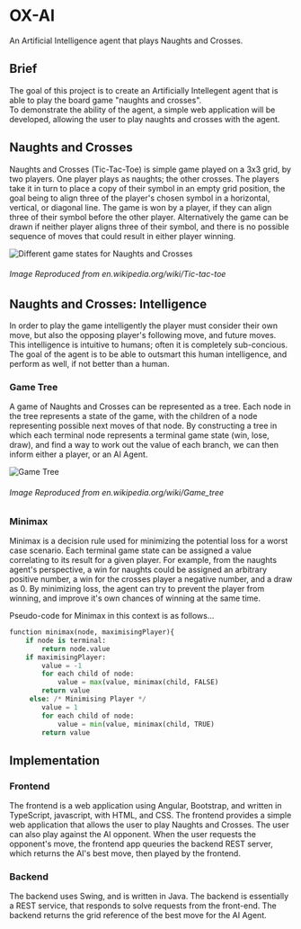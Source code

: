 # OX-AI
An Artificial Intelligence agent that plays Naughts and Crosses.  
  
  
  
## Brief
The goal of this project is to create an Artificially Intellegent agent that is able to play the board game "naughts and crosses".  
To demonstrate the ability of the agent, a simple web application will be developed, allowing the user to play naughts and crosses with the agent.  
  
## Naughts and Crosses  
Naughts and Crosses (Tic-Tac-Toe) is simple game played on a 3x3 grid, by two players. One player plays as naughts; the other crosses. The players take it in turn to place a copy of their symbol in an empty grid position, the goal being to align three of the player's chosen symbol in a horizontal, vertical, or diagonal line. The game is won by a player, if they can align three of their symbol before the other player. Alternatively the game can be drawn if neither player aligns three of their symbol, and there is no possible sequence of moves that could result in either player winning.  

![Different game states for Naughts and Crosses](https://upload.wikimedia.org/wikipedia/commons/thumb/1/1b/Tic-tac-toe-game-1.svg/1920px-Tic-tac-toe-game-1.svg.png)
###### Image Reproduced from en.wikipedia.org/wiki/Tic-tac-toe  


## Naughts and Crosses: Intelligence  
In order to play the game intelligently the player must consider their own move, but also the opposing player's following move, and future moves. This intelligence is intuitive to humans; often it is completely sub-concious. The goal of the agent is to be able to outsmart this human intelligence, and perform as well, if not better than a human. 

### Game Tree
A game of Naughts and Crosses can be represented as a tree. Each node in the tree represents a state of the game, with the children of a node representing possible next moves of that node. By constructing a tree in which each terminal node represents a terminal game state (win, lose, draw), and find a way to work out the value of each branch, we can then inform either a player, or an AI Agent.

![Game Tree](https://upload.wikimedia.org/wikipedia/commons/thumb/d/da/Tic-tac-toe-game-tree.svg/1920px-Tic-tac-toe-game-tree.svg.png)
###### Image Reproduced from en.wikipedia.org/wiki/Game_tree

### Minimax
Minimax is a decision rule used for minimizing the potential loss for a worst case scenario. Each terminal game state can be assigned a value correlating to its result for a given player. For example, from the naughts agent's perspective, a win for naughts could be assigned an arbitrary positive number, a win for the crosses player a negative number, and a draw as 0. By minimizing loss, the agent can try to prevent the player from winning, and improve it's own chances of winning at the same time.  

Pseudo-code for Minimax in this context is as follows...
```python
function minimax(node, maximisingPlayer){
    if node is terminal:
        return node.value
    if maximisingPlayer:
        value = -1
        for each child of node:
            value = max(value, minimax(child, FALSE)
        return value
     else: /* Minimising Player */
        value = 1
        for each child of node:
            value = min(value, minimax(child, TRUE)
        return value
```

## Implementation
### Frontend
The frontend is a web application using Angular, Bootstrap, and written in TypeScript, javascript, with HTML, and CSS.
The frontend provides a simple web application that allows the user to play Naughts and Crosses. The user can also play against the AI opponent.
When the user requests the opponent's move, the frontend app queuries the backend REST server, which returns the AI's best move, then played by the frontend.

### Backend
The backend uses Swing, and is written in Java.
The backend is essentially a REST service, that responds to solve requests from the front-end.
The backend returns the grid reference of the best move for the AI Agent.
            
